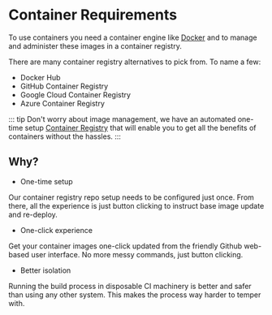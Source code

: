 # Container Requirements

To use containers you need a container engine like [Docker](https://www.docker.com/) and to manage and administer these images in a container registry.

There are many container registry alternatives to pick from. To name a few:

* Docker Hub
* GitHub Container Registry
* Google Cloud Container Registry
* Azure Container Registry

::: tip
Don't worry about image management, we have an automated one-time setup [Container Registry](registry.md) that will enable you to get all the benefits of containers without the hassles.
:::

## Why?

* One-time setup

Our container registry repo setup needs to be configured just once. From there, all the experience is just button clicking to instruct base image update and re-deploy.

* One-click experience

Get your container images one-click updated from the friendly Github web-based user interface. No more messy commands, just button clicking.

* Better isolation

Running the build process in disposable CI machinery is better and safer than using any other system. This makes the process way harder to temper with.
